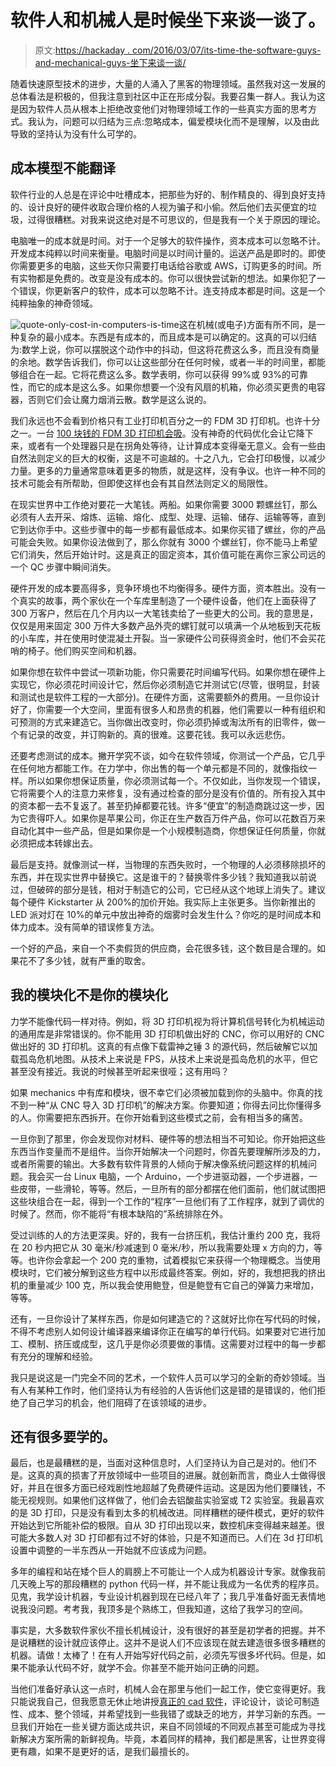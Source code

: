 # 软件人和机械人是时候坐下来谈一谈了。

> 原文:[https://hackaday . com/2016/03/07/its-time-the-software-guys-and-mechanical-guys-坐下来谈一谈/](https://hackaday.com/2016/03/07/its-time-the-software-guys-and-mechanical-guys-sat-down-and-had-a-talk/)

随着快速原型技术的进步，大量的人涌入了黑客的物理领域。虽然我对这一发展的总体看法是积极的，但我注意到社区中正在形成分裂。我要召集一群人。我认为这是因为软件人员从根本上拒绝改变他们对物理领域工作的一些真实方面的思考方式。我认为，问题可以归结为三点:忽略成本，偏爱模块化而不是理解，以及由此导致的坚持认为没有什么可学的。

## 成本模型不能翻译

软件行业的人总是在评论中吐槽成本，把那些为好的、制作精良的、得到良好支持的、设计良好的硬件收取合理价格的人视为骗子和小偷。然后他们去买便宜的垃圾，过得很糟糕。对我来说这绝对是不可思议的，但是我有一个关于原因的理论。

电脑唯一的成本就是时间。对于一个足够大的软件操作，资本成本可以忽略不计。开发成本纯粹以时间来衡量。电脑时间是以时间计量的。运送产品是即时的。即使你需要更多的电脑，这些天你只需要打电话给谷歌或 AWS，订购更多的时间。所有实物都是免费的。改变是没有成本的。你可以很快尝试新的想法。如果你犯了一个错误，你更新客户的软件，成本可以忽略不计。连支持成本都是时间。这是一个纯粹抽象的神奇领域。

![quote-only-cost-in-computers-is-time](../Images/4976e3aa04f294326e1b994e7b3a0451.png)这在机械(或电子)方面有所不同，是一种复杂的最小成本。东西是有成本的，而且成本是可以确定的。这真的可以归结为:数学上说，你可以摆脱这个动作中的抖动，但这将花费这么多，而且没有商量的余地。数学告诉我们，你可以让这些部分在任何时候，或者一半的时间里，都能够组合在一起。它将花费这么多。数学表明，你可以获得 99%或 93%的可靠性，而它的成本是这么多。如果你想要一个没有风扇的机箱，你必须买更贵的电容器，否则它们会让魔力烟消云散。数学是这么说的。

我们永远也不会看到价格只有工业打印机百分之一的 FDM 3D 打印机。也许十分之一。一台 [100 块钱的 FDM 3D 打印机会吸](https://hackaday.com/2016/02/22/kicking-the-tires-before-you-buy-3d-printers/)。没有神奇的代码优化会让它降下来，或者有一个处理器只是在拐角处等待，让计算成本变得毫无意义。会有一些由自然法则定义的巨大的权衡，这是不可逾越的。十之八九，它会打印极慢，以减少力量。更多的力量通常意味着更多的物质，就是这样，没有争议。也许一种不同的技术可能会有所帮助，但即使这样也会有其自然法则定义的局限性。

在现实世界中工作绝对要花一大笔钱。两船。如果你需要 3000 颗螺丝钉，那么必须有人去开采、熔炼、运输、熔化、成型、处理、运输、储存、运输等等，直到它到达你手中。这些步骤中的每一步都有最低成本。如果你买错了螺丝，你的产品可能会失败。如果你设法做到了，那么你就有 3000 个螺丝钉，你不能马上希望它们消失，然后开始计时。这是真正的固定资本，其价值可能在离你三家公司远的一个 QC 步骤中瞬间消失。

硬件开发的成本要高得多，竞争环境也不均衡得多。硬件方面，资本胜出。没有一个真实的故事，两个家伙在一个车库里制造了一个硬件设备，他们在上面获得了 300 万客户，然后在几个月内以一大笔钱卖给了一些更大的公司。我的意思是，仅仅是用来固定 300 万件大多数产品外壳的螺钉就可以填满一个从地板到天花板的小车库，并在使用时使混凝土开裂。当一家硬件公司获得资金时，他们不会买花哨的椅子。他们购买空间和机器。

如果你想在软件中尝试一项新功能，你只需要花时间编写代码。如果你想在硬件上实现它，你必须花时间设计它，然后你必须制造它并测试它(尽管，很明显，封装和测试也是软件工程的一大部分)。在硬件方面，这需要额外的费用。一旦你设计好了，你需要一个大空间，里面有很多人和昂贵的机器，他们需要以一种有组织和可预测的方式来建造它。当你做出改变时，你必须扔掉或淘汰所有的旧零件，做一个有记录的改变，并订购新的。真的很难。这要花钱。我可以永远悲伤。

还要考虑测试的成本。撇开学究不谈，如今在软件领域，你测试一个产品，它几乎在任何地方都能工作。在力学中，你出售的每一个单元都是不同的，就像指纹一样。所以如果你想保证质量，你必须测试每一个。不仅如此，当你发现一个错误，它将需要个人的注意力来修复，没有通过检查的部分是没有价值的。所有投入其中的资本都一去不复返了。甚至扔掉都要花钱。许多“便宜”的制造商跳过这一步，因为它贵得吓人。如果你是苹果公司，你正在生产数百万件产品，你可以花数百万来自动化其中一些产品，但是如果你是一个小规模制造商，你想保证任何质量，你就必须把成本转嫁出去。

最后是支持。就像测试一样，当物理的东西失败时，一个物理的人必须移除损坏的东西，并在现实世界中替换它。这是谁干的？替换零件多少钱？我知道我以前说过，但破碎的部分是钱，相对于制造它的公司，它已经从这个地球上消失了。建议每个硬件 Kickstarter 从 200%的加价开始。我实际上主张更多。当你新推出的 LED 派对灯在 10%的单元中放出神奇的烟雾时会发生什么？你吃的是时间成本和体力成本。没有简单的错误修复方法。

一个好的产品，来自一个不卖假货的供应商，会花很多钱，这个数目是合理的。如果花不了多少钱，就有严重的取舍。

## 我的模块化不是你的模块化

力学不能像代码一样对待。例如，将 3D 打印机视为将计算机信号转化为机械运动的通用库是非常错误的。你不能用 3D 打印机做出好的 CNC，你可以用好的 CNC 做出好的 3D 打印机。这真的有点像下载雷神之锤 3 的源代码，然后破解它以加载孤岛危机地图。从技术上来说是 FPS，从技术上来说是孤岛危机的水平，但它甚至没有接近。我说的时候甚至听起来很哑；这有用吗？

如果 mechanics 中有库和模块，很不幸它们必须被加载到你的头脑中。你真的找不到一种“从 CNC 导入 3D 打印机”的解决方案。你要知道；你得去问比你懂得多的人。你需要把东西拆开。在你开始看到这些模式之前，会有相当多的痛苦。

一旦你到了那里，你会发现你对材料、硬件等的想法相当不可知论。你开始把这些东西当作变量而不是组件。当你开始解决一个问题时，你首先要理解所涉及的力，或者所需要的输出。大多数有软件背景的人倾向于解决像系统问题这样的机械问题。我会买一台 Linux 电脑，一个 Arduino，一个步进驱动器，一个步进器，一些皮带，一些滑轮，等等。然后，一旦所有的部分都摆在他们面前，他们就试图把这些块组合在一起，得到一个工作的“程序”一旦他们有了工作程序，就到了调优的时候了。然而，你不能将“有根本缺陷的”系统排除在外。

受过训练的人的方法更深奥。好的，我有一台挤压机，我估计重约 200 克，我将在 20 秒内把它从 30 毫米/秒减速到 0 毫米/秒，所以我需要处理 x 方向的力，等等。也许你会拿起一个 200 克的重物，试着模拟它来获得一个物理概念。当使用模块时，它们被分解到这些方程中以形成最终答案。例如，好的，我想把我的挤出机的重量减少 100 克，所以我会使用鲍登，但是鲍登有它自己的弹簧力来增加，等等。

还有，一旦你设计了某样东西，你是如何建造它的？这就好比你在写代码的时候，不得不考虑别人如何设计编译器来编译你正在编写的单行代码。如果要对它进行加工、模制、挤压或成型，这几乎是你必须要做的事情。这需要对过程中的每一步都有充分的理解和经验。

我只是说这是一门完全不同的艺术，一个软件人员可以学习的全新的奇妙领域。当有人有某种工作时，他们坚持认为有经验的人告诉他们这是错的是错误的，他们拒绝了自己学习的机会，他们阻碍了在该领域的进步。

## 还有很多要学的。

最后，也是最糟糕的是，当面对这种信息时，人们坚持认为自己是对的。他们不是。这真的真的损害了开放领域中一些项目的进展。就创新而言，商业人士做得很好，并且在很多方面已经戏剧性地超越了免费硬件运动。这是因为他们要赚钱，不能无视规则。如果他们这样做了，他们会去铝酸盐实验室或 T2 实验室。我最喜欢的是 3D 打印，只是没有看到太多的机械改进。同样糟糕的硬件模式，更好的软件开始达到它所能补偿的极限。自从 3D 打印出现以来，数控机床变得越来越差。很可能大多数人对 3D 打印都有过不好的体验，只是不知道而已。人们在 3d 打印机设置中调整的一半东西从一开始就不应该成为问题。

多年的编程和站在矮个巨人的肩膀上不可能让一个人成为机器设计专家。就像我前几天晚上写的那段糟糕的 python 代码一样，并不能让我成为一名优秀的程序员。见鬼，我学设计机器，专业设计机器到现在已经八年了；我几乎准备好面无表情地说我没问题。考考我，我顶多是个熟练工，但我知道，这给了我学习的空间。

事实是，大多数软件家伙不擅长机械设计，没有很好的甚至是初学者的把握。并不是说糟糕的设计就应该停止。这并不是说人们不应该现在就去建造很多很多糟糕的机器。请做！太棒了！在有人开始写好代码之前，必须先写很多坏代码。但是，如果不能承认代码不好，就学不会。你甚至不能开始问正确的问题。

当他们准备好承认这一点时，机械人会在那里与他们一起工作，使它变得更好。我只能说我自己，但我愿意无休止地讲授[真正的 cad 软件](http://hackaday.com/2016/02/02/making-parametric-models-in-fusion-360/)，评论设计，谈论可制造性、成本、整个领域，并希望找到一些我错了或缺乏的地方，并学习新的东西。一旦我们开始在一些关键方面达成共识，来自不同领域的不同观点甚至可能成为寻找新解决方案所需的新鲜视角。毕竟，本着同样的精神，我们都是黑客，让世界变得更有趣，如果不是更好的话，是我们最擅长的。